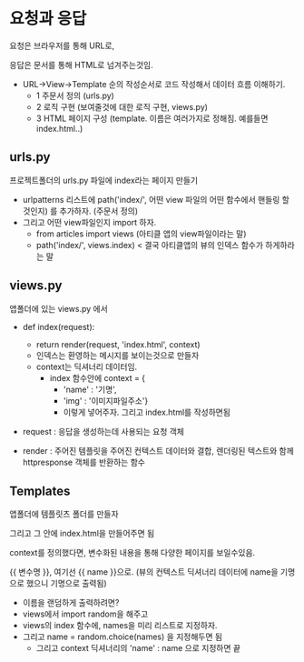 # 요청과 응답

요청은 브라우저를 통해 URL로,

응답은 문서를 통해 HTML로 넘겨주는것임.



- URL->View->Template 순의 작성순서로 코드 작성해서 데이터 흐름 이해하기.
  - 1 주문서 정의 (urls.py)
  - 2 로직 구현 (보여줄것에 대한 로직 구현, views.py)
  - 3 HTML 페이지 구성 (template. 이름은 여러가지로 정해짐. 예를들면 index.html..)



## urls.py

프로젝트폴더의 urls.py 파일에 index라는 페이지 만들기 

- urlpatterns 리스트에 path('index/', 어떤 view 파일의 어떤 함수에서 핸들링 할것인지) 를 추가하자. (주문서 정의)
- 그리고 어떤 view파일인지 import 하자.
  - from articles import views (아티클 앱의 view파일이라는 말)
  - path('index/', views.index) < 결국 아티클앱의 뷰의 인덱스 함수가 하게하라는 말

## views.py

앱폴더에 있는 views.py 에서

- def index(request):
  - return render(request, 'index.html', context)
  - 인덱스는 환영하는 메시지를 보이는것으로 만들자
  - context는 딕셔너리 데이터임. 
    - index 함수안에 context = {
      - 'name' : '기명',
      - 'img' : '이미지파일주소'}
      - 이렇게 넣어주자. 그리고 index.html를 작성하면됨

- request  : 응답을 생성하는데 사용되는 요청 객체
- render : 주어진 템플릿을 주어진 컨텍스트 데이터와 결합, 렌더링된 텍스트와 함께 httpresponse 객체를 반환하는 함수



## Templates

앱폴더에 템플릿츠 폴더를 만들자

그리고 그 안에 index.html을 만들어주면 됨



context를 정의했다면, 변수화된 내용을 통해 다양한 페이지를 보일수있음.

{{ 변수명 }}, 여기선 {{ name }}으로. (뷰의 컨텍스트 딕셔너리 데이터에 name을 기명으로 했으니 기명으로 출력됨)

- 이름을 랜덤하게 출력하려면?
- views에서 import random을 해주고
- views의 index 함수에, names을 미리 리스트로 지정하자.
- 그리고 name = random.choice(names) 을 지정해두면 됨
  - 그리고 context 딕셔너리의 'name' : name 으로 지정하면 끝